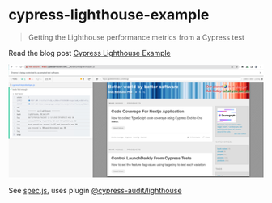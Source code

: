 # cypress-lighthouse-example

> Getting the Lighthouse performance metrics from a Cypress test

Read the blog post [Cypress Lighthouse Example](https://glebbahmutov.com/blog/cypress-lighthouse/)

![Test with Lighthouse audit](./images/pass.png)

See [spec.js](./cypress/integration/spec.js), uses plugin [@cypress-audit/lighthouse](https://github.com/mfrachet/cypress-audit/tree/master/packages/lighthouse)
